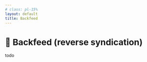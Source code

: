 ```yaml
---
# class: pl-15%
layout: default
title: Backfeed
---
```


<h1>🔁 Backfeed (reverse syndication)</h1>

<Transform scale="0.9">

todo

</Transform>

<!--
todo
-->
